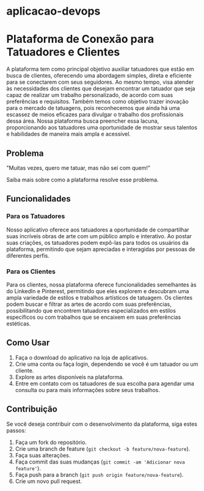 # aplicacao-devops

# Plataforma de Conexão para Tatuadores e Clientes

A plataforma tem como principal objetivo auxiliar tatuadores que estão em busca de clientes, oferecendo uma abordagem simples, direta e eficiente para se conectarem com seus seguidores. Ao mesmo tempo, visa atender às necessidades dos clientes que desejam encontrar um tatuador que seja capaz de realizar um trabalho personalizado, de acordo com suas preferências e requisitos. Também temos como objetivo trazer inovação para o mercado de tatuagens, pois reconhecemos que ainda há uma escassez de meios eficazes para divulgar o trabalho dos profissionais dessa área. Nossa plataforma busca preencher essa lacuna, proporcionando aos tatuadores uma oportunidade de mostrar seus talentos e habilidades de maneira mais ampla e acessível.

## Problema

"Muitas vezes, quero me tatuar, mas não sei com quem!"

Saiba mais sobre como a plataforma resolve esse problema.

## Funcionalidades

### Para os Tatuadores

Nosso aplicativo oferece aos tatuadores a oportunidade de compartilhar suas incríveis obras de arte com um público amplo e interativo. Ao postar suas criações, os tatuadores podem expô-las para todos os usuários da plataforma, permitindo que sejam apreciadas e interagidas por pessoas de diferentes perfis.

### Para os Clientes

Para os clientes, nossa plataforma oferece funcionalidades semelhantes às do LinkedIn e Pinterest, permitindo que eles explorem e descubram uma ampla variedade de estilos e trabalhos artísticos de tatuagem. Os clientes podem buscar e filtrar as artes de acordo com suas preferências, possibilitando que encontrem tatuadores especializados em estilos específicos ou com trabalhos que se encaixem em suas preferências estéticas.

## Como Usar

1. Faça o download do aplicativo na loja de aplicativos.
2. Crie uma conta ou faça login, dependendo se você é um tatuador ou um cliente.
3. Explore as artes disponíveis na plataforma.
4. Entre em contato com os tatuadores de sua escolha para agendar uma consulta ou para mais informações sobre seus trabalhos.

## Contribuição

Se você deseja contribuir com o desenvolvimento da plataforma, siga estes passos:

1. Faça um fork do repositório.
2. Crie uma branch de feature (`git checkout -b feature/nova-feature`).
3. Faça suas alterações.
4. Faça commit das suas mudanças (`git commit -am 'Adicionar nova feature'`).
5. Faça push para a branch (`git push origin feature/nova-feature`).
6. Crie um novo pull request.
